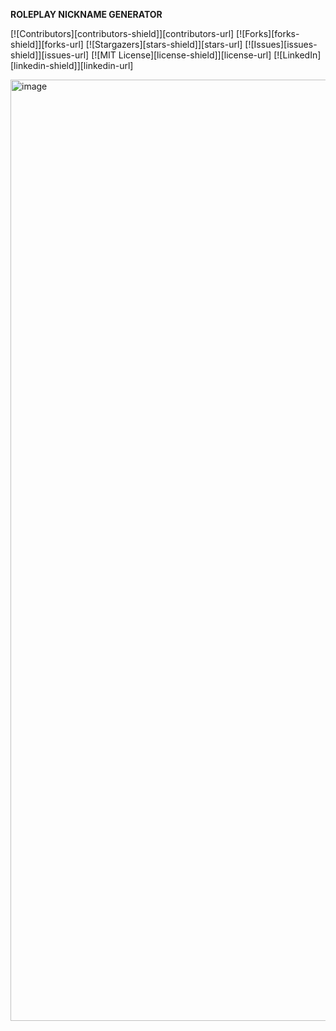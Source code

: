**ROLEPLAY NICKNAME GENERATOR**

[![Contributors][contributors-shield]][contributors-url]
[![Forks][forks-shield]][forks-url]
[![Stargazers][stars-shield]][stars-url]
[![Issues][issues-shield]][issues-url]
[![MIT License][license-shield]][license-url]
[![LinkedIn][linkedin-shield]][linkedin-url]


<img width="1506" alt="image" src="https://github.com/juicebucket/nickgenerator/assets/92608350/2f5ff581-e18c-4f15-a44c-b991a9c1aff1">
